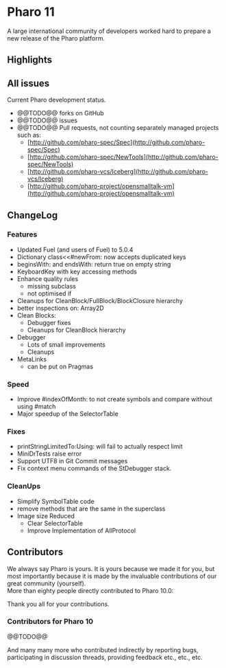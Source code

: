 # Pharo 11

A large international community of developers worked hard to prepare a new release of the Pharo platform.

## Highlights

## All issues
Current Pharo development status.
- @@TODO@@ forks on GitHub
- @@TODO@@ issues
- @@TODO@@ Pull requests, not counting separately managed projects such as:
	- [http://github.com/pharo-spec/Spec](http://github.com/pharo-spec/Spec)
	- [http://github.com/pharo-spec/NewTools](http://github.com/pharo-spec/NewTools)
	- [http://github.com/pharo-vcs/Iceberg](http://github.com/pharo-vcs/Iceberg)
	- [http://github.com/pharo-project/opensmalltalk-vm](http://github.com/pharo-project/opensmalltalk-vm)

## ChangeLog
  
### Features

- Updated Fuel (and users of Fuel) to 5.0.4
- Dictionary class<<#newFrom: now accepts duplicated keys
- beginsWith: and endsWith:  return true on empty string
- KeyboardKey with key accessing methods
- Enhance quality rules 
    - missing subclass
    - not optimised if 
- Cleanups for CleanBlock/FullBlock/BlockClosure hierarchy
- better inspections on: Array2D
- Clean Blocks: 
    - Debugger fixes
    - Cleanups for CleanBlock hierarchy
- Debugger 
    - Lots of small improvements
    - Cleanups
- MetaLinks 
    - can be put on Pragmas

### Speed

- Improve #indexOfMonth: to not create symbols and compare without using #match 
- Major speedup of the SelectorTable

### Fixes

- printStringLimitedTo:Using: will fail to actually respect limit 
- MiniDrTests raise error 
- Support UTF8 in Git Commit messages
- Fix context menu commands of the StDebugger stack.

### CleanUps

- Simplify SymbolTable code
- remove methods that are the same in the superclass
- Image size Reduced
    - Clear SelectorTable
    - Improve Implementation of AllProtocol


## Contributors

We always say Pharo is yours. It is yours because we made it for you, but most importantly because it is made by the invaluable contributions of our great community (yourself).  
More than eighty people directly contributed to Pharo 10.0:  

Thank you all for your contributions.

### Contributors for Pharo 10

@@TODO@@

And many many more who contributed indirectly by reporting bugs, participating in discussion threads, providing feedback etc., etc., etc.


